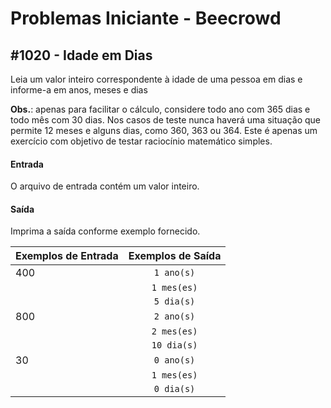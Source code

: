 # Problemas Iniciante - Beecrowd

## #1020 - Idade em Dias
Leia um valor inteiro correspondente à idade de uma pessoa em dias e informe-a em anos, meses e dias

**Obs.**: apenas para facilitar o cálculo, considere todo ano com 365 dias e todo mês com 30 dias. Nos casos de teste nunca haverá uma situação que permite 12 meses e alguns dias, como 360, 363 ou 364. Este é apenas um exercício com objetivo de testar raciocínio matemático simples.

#### Entrada
O arquivo de entrada contém um valor inteiro.

#### Saída
Imprima a saída conforme exemplo fornecido.

| Exemplos de Entrada  | Exemplos de Saída     |
| -------------------- |:---------------------:|
| 400                  | `1 ano(s)`            |
|                      | `1 mes(es)`           |
|                      | `5 dia(s)`            |
| 800                  | `2 ano(s)`            |
|                      | `2 mes(es)`           |
|                      | `10 dia(s)`           |
| 30                   | `0 ano(s)`            |
|                      | `1 mes(es)`           |
|                      | `0 dia(s)`            |